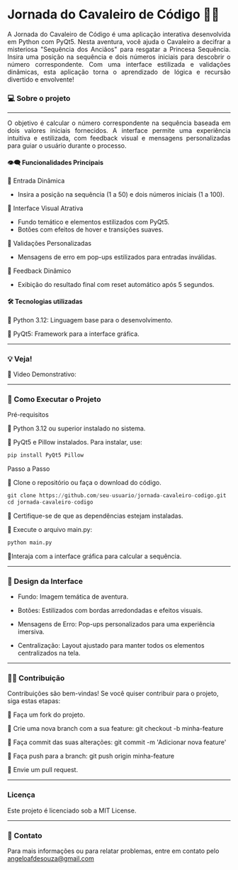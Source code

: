 # Jornada do Cavaleiro de Código 🏰🐉

<div align="justify">A Jornada do Cavaleiro de Código é uma aplicação interativa desenvolvida em Python com PyQt5. Nesta aventura, você ajuda o Cavaleiro a decifrar a misteriosa "Sequência dos Anciãos" para resgatar a Princesa Sequência. Insira uma posição na sequência e dois números iniciais para descobrir o número correspondente. Com uma interface estilizada e validações dinâmicas, esta aplicação torna o aprendizado de lógica e recursão divertido e envolvente!</div>

### 💻 Sobre o projeto
---

<div align="justify">O objetivo é calcular o número correspondente na sequência baseada em dois valores iniciais fornecidos. A interface permite uma experiência intuitiva e estilizada, com feedback visual e mensagens personalizadas para guiar o usuário durante o processo.


#### 👁️‍🗨️ Funcionalidades Principais

🔹 Entrada Dinâmica

  -  Insira a posição na sequência (1 a 50) e dois números iniciais (1 a 100).

🔹 Interface Visual Atrativa

   - Fundo temático e elementos estilizados com PyQt5.
   - Botões com efeitos de hover e transições suaves.

🔹 Validações Personalizadas

   - Mensagens de erro em pop-ups estilizados para entradas inválidas.

🔹 Feedback Dinâmico

   - Exibição do resultado final com reset automático após 5 segundos.

</div>

#### 🛠 Tecnologias utilizadas

🔹 Python 3.12: Linguagem base para o desenvolvimento.

🔹 PyQt5: Framework para a interface gráfica.

---

### 💡 Veja!

🔹 Video Demonstrativo:







---

### 🔧 Como Executar o Projeto
Pré-requisitos

🔹 Python 3.12 ou superior instalado no sistema.

🔹 PyQt5 e Pillow instalados. Para instalar, use:

```python
pip install PyQt5 Pillow
```
Passo a Passo

🔹 Clone o repositório ou faça o download do código.
```python
git clone https://github.com/seu-usuario/jornada-cavaleiro-codigo.git
cd jornada-cavaleiro-codigo
```
🔹 Certifique-se de que as dependências estejam instaladas.

🔹 Execute o arquivo main.py:
```python
python main.py
```
🔹Interaja com a interface gráfica para calcular a sequência.

---

### 🎨 Design da Interface

- Fundo: Imagem temática de aventura.

- Botões: Estilizados com bordas arredondadas e efeitos visuais.

- Mensagens de Erro: Pop-ups personalizados para uma experiência imersiva.

- Centralização: Layout ajustado para manter todos os elementos centralizados na tela.
---

###  🤝🏻 Contribuição

Contribuições são bem-vindas! Se você quiser contribuir para o projeto, siga estas etapas:

🔹 Faça um fork do projeto.

🔹 Crie uma nova branch com a sua feature: git checkout -b minha-feature

🔹 Faça commit das suas alterações: git commit -m 'Adicionar nova feature'

🔹 Faça push para a branch: git push origin minha-feature

🔹 Envie um pull request.

---
### Licença

Este projeto é licenciado sob a MIT License.

---
### 📧 Contato
Para mais informações ou para relatar problemas, entre em contato pelo angeloafdesouza@gmail.com

